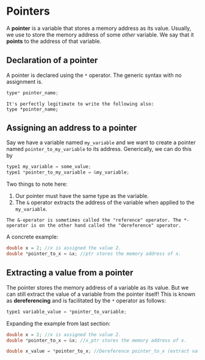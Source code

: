 # Pointers

A **pointer** is a variable that stores a memory address as its value. Usually, we use to store the memory address of some *other* variable. We say that it **points** to the address of that variable.

## Declaration of a pointer

A pointer is declared using the `*` operator. The generic syntax with no assignment is.

```c++
type* pointer_name;
```

```{note}
It's perfectly legitimate to write the following also:
type *pointer_name;
```

## Assigning an address to a pointer

Say we have a variable named `my_variable` and we want to create a pointer named `pointer_to_my_variable` to its address. Generically, we can do this by

```c++
type1 my_variable = some_value;
type1 *pointer_to_my_variable = &my_variable;
```

Two things to note here:
1. Our pointer must have the same type as the variable.
2. The `&` operator extracts the address of the variable when applied to the `my_variable`.

```{note}
The &-operator is sometimes called the "reference" operator. The *-operator is on the other hand called the "dereference" operator.
```

A concrete example:

```c++
double x = 2; //x is assigned the value 2.
double *pointer_to_x = &x; //ptr stores the memory address of x.
```

## Extracting a value from a pointer

The pointer stores the memory address of a variable as its value. But we can still extract the value of a variable from the pointer itself! This is known as **dereferencing** and is facilitated by the `*` operator as follows:

```c++
type1 variable_value = *pointer_to_variable;
```

Expanding the example from last section:

```c++
double x = 2; //x is assigned the value 2.
double *pointer_to_x = &x; //x_ptr stores the memory address of x.

double x_value = *pointer_to_x; //Dereference pointer_to_x (extract value of x).
```
